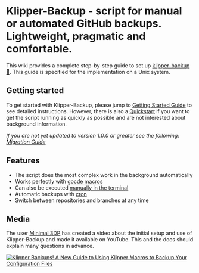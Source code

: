 # Klipper-Backup - script for manual or automated GitHub backups. Lightweight, pragmatic and comfortable. 
This wiki provides a complete step-by-step guide to set up [klipper-backup 💾](https://github.com/Staubgeborener/klipper-backup). This guide is specified for the implementation on a Unix system.

## Getting started
To get started with Klipper-Backup, please jump to [Getting Started Guide](https://staubgeborener.github.io/klipper-backup/GettingStarted/) to see detailed instructions.
However, there is also a [Quickstart](quickstart.md) if you want to get the script running as quickly as possible and are not interested about background information.

*If you are not yet updated to version 1.0.0 or greater see the following: [Migration Guide](migration.md)*

## Features
- The script does the most complex work in the background automatically
- Works perfectly with [gocde macros](manual.md/#klipper-macro)
- Can also be executed [manually in the terminal](manual.md/#shell)
- Automatic backups with [cron](automation.md/#cron)
- Switch between repositories and branches at any time

## Media
The user [Minimal 3DP](https://github.com/minimal3dp) has created a video about the initial setup and use of Klipper-Backup and made it available on YouTube. This and the docs should explain many questions in advance.

[![Klipper Backups! A New Guide to Using Klipper Macros to Backup Your Configuration Files](https://img.youtube.com/vi/J4_dlCtZY48/0.jpg)](https://www.youtube.com/watch?v=J4_dlCtZY48 "Klipper Backups! A New Guide to Using Klipper Macros to Backup Your Configuration Files")